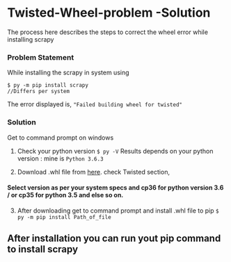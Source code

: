 # Twisted-Wheel-problem -Solution
The process here describes the steps to correct the wheel error while installing scrapy

### Problem Statement
While installing the scrapy in system using
```
$ py -m pip install scrapy
//Differs per system
```
The error displayed is, 
`
"Failed building wheel for twisted"
`

### Solution

Get to command prompt on windows
1. Check your python version
`
$ py -V
`
Results depends on your python version :
mine is
`
Python 3.6.3
`

2. Download .whl file from [here](https://www.lfd.uci.edu/~gohlke/pythonlibs/#twisted).
check Twisted section,

#### Select version as per your system specs and cp36 for python version 3.6 / or cp35 for python 3.5 and else so on.

 3. After downloading get to command prompt and install .whl file to pip
 `
 $ py -m pip install Path_of_file
 `
 
 ## After installation you can run yout pip command to install scrapy

